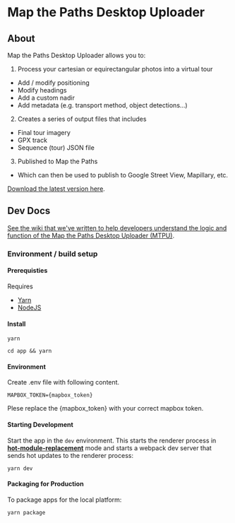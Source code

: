 # Map the Paths Desktop Uploader

## About

Map the Paths Desktop Uploader allows you to:

1. Process your cartesian or equirectangular photos into a virtual tour
  - Add / modify positioning
  - Modify headings
  - Add a custom nadir
  - Add metadata (e.g. transport method, object detections...)
2. Creates a series of output files that includes
  - Final tour imagery
  - GPX track
  - Sequence (tour) JSON file
3. Published to Map the Paths
  - Which can then be used to publish to Google Street View, Mapillary, etc.

[Download the latest version here](https://mtp.trekview.org/upload).

## Dev Docs

[See the wiki that we've written to help developers understand the logic and function of the Map the Paths Desktop Uploader (MTPU)](https://github.com/trek-view/mtp-desktop-uploader/wiki).

### Environment / build setup

#### Prerequisties

Requires

* [Yarn](https://classic.yarnpkg.com/en/)
* [NodeJS](https://nodejs.org/)

#### Install

```
yarn
```

```
cd app && yarn
```

#### Environment
Create .env file with following content.

```
MAPBOX_TOKEN={mapbox_token}
```

Plese replace the {mapbox_token} with your correct mapbox token.


#### Starting Development

Start the app in the `dev` environment. This starts the renderer process in [**hot-module-replacement**](https://webpack.js.org/guides/hmr-react/) mode and starts a webpack dev server that sends hot updates to the renderer process:

```
yarn dev
```

#### Packaging for Production

To package apps for the local platform:

```
yarn package
```
